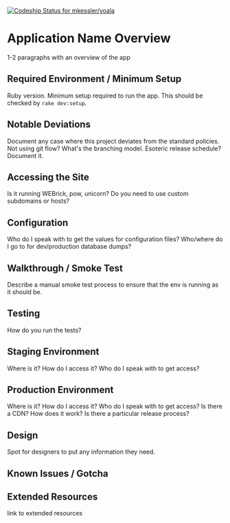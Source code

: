 [ ![Codeship Status for mkessler/yoala](https://app.codeship.com/projects/c3298b20-7cae-0134-5149-164a30546007/status?branch=master)](https://app.codeship.com/projects/181143)

Application Name Overview
==============================================

1-2 paragraphs with an overview of the app


Required Environment / Minimum Setup
----------------------------------------------

Ruby version.
Minimum setup required to run the app. This should be checked by `rake dev:setup`.


Notable Deviations
----------------------------------------------

Document any case where this project deviates from the standard policies.
Not using git flow? What's the branching model.
Esoteric release schedule? Document it.


Accessing the Site
----------------------------------------------

Is it running WEBrick, pow, unicorn?
Do you need to use custom subdomains or hosts?


Configuration
----------------------------------------------

Who do I speak with to get the values for configuration files?
Who/where do I go to for dev/production database dumps?


Walkthrough / Smoke Test
----------------------------------------------

Describe a manual smoke test process to ensure that the env is running as it should be.


Testing
----------------------------------------------

How do you run the tests?


Staging Environment
----------------------------------------------

Where is it?
How do I access it?
Who do I speak with to get access?


Production Environment
----------------------------------------------

Where is it?
How do I access it?
Who do I speak with to get access?
Is there a CDN? How does it work?
Is there a particular release process?


Design
----------------------------------------------

Spot for designers to put any information they need.


Known Issues / Gotcha
----------------------------------------------



Extended Resources
----------------------------------------------

link to extended resources
